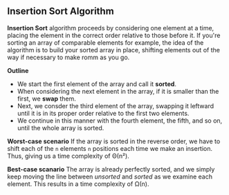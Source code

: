 ## Insertion Sort Algorithm

**Insertion Sort** algorithm proceeds by considering one element at a time, placing the element in the correct order relative to those before it. If you're sorting an array of comparable elements for example, the idea of the algorithm is to build your sorted array in place, shifting elements out of the way if necessary to make romm as you go.

**Outline**
- We start the first element of the array and call it **sorted**.
- When considering the next element in the array, if it is smaller than the first, we **swap** them.
- Next, we consder the third element of the array, swapping it leftward until it is in its proper order relative to the first two elements.
- We continue in this manner with the fourth element, the fifth, and so on, until the whole array is sorted.

**Worst-case scenario**
If the array is sorted in the reverse order, we have to shift each of the `n` elements `n` positions each time we make an insertion. Thus, giving us a time complexity of Θ(n²).

**Best-case scanario**
The array is already perfectly sorted, and we simply keep moving the line between *unsorted* and *sorted* as we examine each element. This results in a time complexity of Ω(n).
